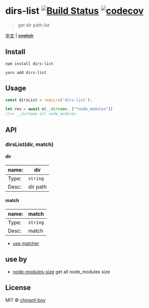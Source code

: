 # dirs-list [![Build Status](https://travis-ci.org/chinanf-boy/dirs-list.svg?branch=master)](https://travis-ci.org/chinanf-boy/dirs-list) [![codecov](https://codecov.io/gh/chinanf-boy/dirs-list/badge.svg?branch=master)](https://codecov.io/gh/chinanf-boy/dirs-list?branch=master)

> get dir path list

[中文](./readme.md) | ~~[english](./readme.en.md)~~

## Install



```
npm install dirs-list
```

```
yarn add dirs-list
```




## Usage

```js
const dirsList = require('dirs-list');

let res = await m(__dirname, ["*node_modules"])
//=> __dirname all node_modules
```


## API

### dirsList(dir, match)

#### dir

name: | dir
---------|----------
Type: | `string`
Desc: | dir path

#### match

 name: | match
---------|----------
Type: | `string`|`Array`
Desc: | match

- [use matcher](https://github.com/sindresorhus/matcher)

## use by

- [node-modules-size](https://github.com/chinanf-boy/node-modules-size) get all node_modules size

## License

MIT © [chinanf-boy](http://llever.com)
